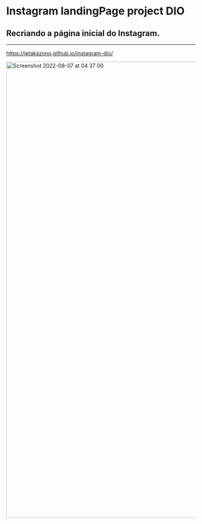 # Instagram landingPage project DIO

## Recriando a página inicial do Instagram.
------
<https://jetakazono.github.io/instagram-dio/>


<img width="1214" alt="Screenshot 2022-08-07 at 04 37 00" src="https://user-images.githubusercontent.com/38092732/183274037-a6b6816b-6b07-4c2f-ae18-adb99a0bc497.png">


